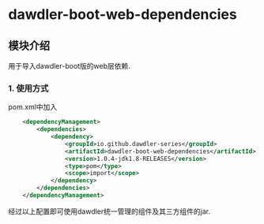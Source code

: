 # dawdler-boot-web-dependencies

## 模块介绍

用于导入dawdler-boot版的web层依赖.

### 1. 使用方式

pom.xml中加入

```xml
	<dependencyManagement>
		<dependencies>
			<dependency>
				<groupId>io.github.dawdler-series</groupId>
				<artifactId>dawdler-boot-web-dependencies</artifactId>
				<version>1.0.4-jdk1.8-RELEASES</version>
				<type>pom</type>
				<scope>import</scope>
			</dependency>
		</dependencies>
	</dependencyManagement>
```

经过以上配置即可使用dawdler统一管理的组件及其三方组件的jar.